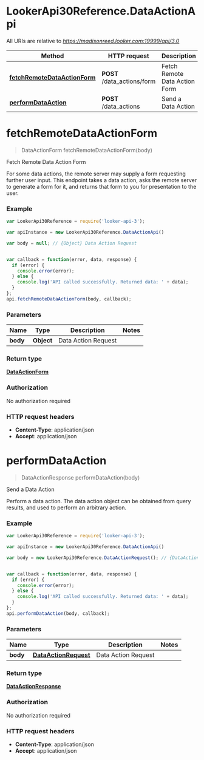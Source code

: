 # LookerApi30Reference.DataActionApi

All URIs are relative to *https://madisonreed.looker.com:19999/api/3.0*

Method | HTTP request | Description
------------- | ------------- | -------------
[**fetchRemoteDataActionForm**](DataActionApi.md#fetchRemoteDataActionForm) | **POST** /data_actions/form | Fetch Remote Data Action Form
[**performDataAction**](DataActionApi.md#performDataAction) | **POST** /data_actions | Send a Data Action


<a name="fetchRemoteDataActionForm"></a>
# **fetchRemoteDataActionForm**
> DataActionForm fetchRemoteDataActionForm(body)

Fetch Remote Data Action Form

For some data actions, the remote server may supply a form requesting further user input. This endpoint takes a data action, asks the remote server to generate a form for it, and returns that form to you for presentation to the user.

### Example
```javascript
var LookerApi30Reference = require('looker-api-3');

var apiInstance = new LookerApi30Reference.DataActionApi()

var body = null; // {Object} Data Action Request


var callback = function(error, data, response) {
  if (error) {
    console.error(error);
  } else {
    console.log('API called successfully. Returned data: ' + data);
  }
};
api.fetchRemoteDataActionForm(body, callback);
```

### Parameters

Name | Type | Description  | Notes
------------- | ------------- | ------------- | -------------
 **body** | **Object**| Data Action Request | 

### Return type

[**DataActionForm**](DataActionForm.md)

### Authorization

No authorization required

### HTTP request headers

 - **Content-Type**: application/json
 - **Accept**: application/json

<a name="performDataAction"></a>
# **performDataAction**
> DataActionResponse performDataAction(body)

Send a Data Action

Perform a data action. The data action object can be obtained from query results, and used to perform an arbitrary action.

### Example
```javascript
var LookerApi30Reference = require('looker-api-3');

var apiInstance = new LookerApi30Reference.DataActionApi()

var body = new LookerApi30Reference.DataActionRequest(); // {DataActionRequest} Data Action Request


var callback = function(error, data, response) {
  if (error) {
    console.error(error);
  } else {
    console.log('API called successfully. Returned data: ' + data);
  }
};
api.performDataAction(body, callback);
```

### Parameters

Name | Type | Description  | Notes
------------- | ------------- | ------------- | -------------
 **body** | [**DataActionRequest**](DataActionRequest.md)| Data Action Request | 

### Return type

[**DataActionResponse**](DataActionResponse.md)

### Authorization

No authorization required

### HTTP request headers

 - **Content-Type**: application/json
 - **Accept**: application/json

